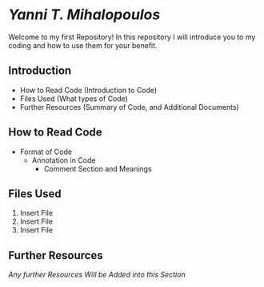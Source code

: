 # ***Yanni T. Mihalopoulos***

Welcome to my first Repository! In this repository I will introduce you to my coding and how to use them for your benefit.

## Introduction
- How to Read Code (Introduction to Code)
- Files Used (What types of Code)
- Further Resources (Summary of Code, and Additional Documents)

## How to Read Code
- Format of Code
  - Annotation in Code
    - Comment Section and Meanings 
              
## Files Used
1. Insert File
2. Insert File
3. Insert File

## Further Resources

*Any further Resources Will be Added into this Section*



